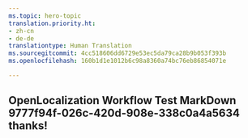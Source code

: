 ```yaml
---
ms.topic: hero-topic
translation.priority.ht:
- zh-cn
- de-de
translationtype: Human Translation
ms.sourcegitcommit: 4cc518606dd6729e53ec5da79ca28b9b053f393b
ms.openlocfilehash: 160b1d1e1012b6c98a8360a74bc76eb86854071e

---
```

## OpenLocalization Workflow Test MarkDown 9777f94f-026c-420d-908e-338c0a4a5634 thanks!



<!--HONumber=Aug16_HO3-->



